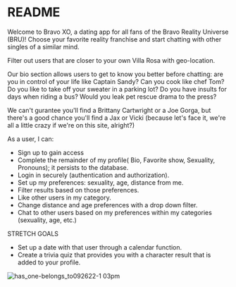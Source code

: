 # README

Welcome to Bravo XO, a dating app for all fans of the Bravo Reality Universe (BRU)!
Choose your favorite reality franchise and start chatting with other singles of a similar mind.

Filter out users that are closer to your own Villa Rosa with geo-location.

Our bio section allows users to get to know you better before chatting: are you in control of your life like Captain Sandy? Can you cook like chef Tom?
Do you like to take off your sweater in a parking lot? Do you have insults for days when riding a bus? Would you leak pet rescue drama to the press?

We can't gurantee you'll find a Brittany Cartwright or a Joe Gorga, but there's a good chance you'll find a Jax or Vicki (because let's face it, we're all a little crazy if we're on this site, alright?)

As a user, I can:

* Sign up to gain access
* Complete the remainder of my profile( Bio, Favorite show, Sexuality, Pronouns); it persists to the database.
* Login in securely (authentication and authorization).
* Set up my preferences: sexuality, age, distance from me.
* Filter results based on those preferences.
* Like other users in my category.
* Change distance and age preferences with a drop down filter.
* Chat to other users based on my preferences within my categories (sexuality, age, etc.)

STRETCH GOALS
* Set up a date with that user through a calendar function.
* Create a trivia quiz that provides you with a character result that is added to your profile.


![has_one-belongs_to092622-1 03pm](https://user-images.githubusercontent.com/104162756/192359400-9ffb37d1-acc8-4579-83a0-24367cdc3124.png)


